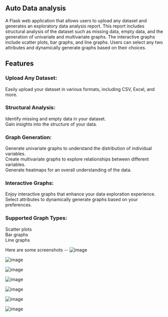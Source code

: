 ## Auto Data analysis
A Flask web application that allows users to upload any dataset and generates an exploratory data analysis report. This report includes structural analysis of the dataset such as missing data, empty data, and the generation of univariate and multivariate graphs. The interactive graphs include scatter plots, bar graphs, and line graphs. Users can select any two attributes and dynamically generate graphs based on their choices.

## Features

### Upload Any Dataset: 
Easily upload your dataset in various formats, including CSV, Excel, and more.

### Structural Analysis:
Identify missing and empty data in your dataset.<br>
Gain insights into the structure of your data.<br>

### Graph Generation:
Generate univariate graphs to understand the distribution of individual variables.<br>
Create multivariate graphs to explore relationships between different variables.<br>
Generate heatmaps for an overall understanding of the data.<br>

### Interactive Graphs:
Enjoy interactive graphs that enhance your data exploration experience.<br>
Select attributes to dynamically generate graphs based on your preferences.<br>

### Supported Graph Types:
Scatter plots<br>
Bar graphs<br>
Line graphs<br>

Here are some screenshots --
![image](https://github.com/RamvilasRV/automated-data-analysis-and-machine-learning/assets/72241424/174b2810-b20d-4441-873f-d0b2638f6655)

![image](https://github.com/RamvilasRV/automated-data-analysis-and-machine-learning/assets/72241424/f5031888-71c5-4e3d-b080-7e60a17265cf)

![image](https://github.com/RamvilasRV/automated-data-analysis-and-machine-learning/assets/72241424/ad4074b9-cd64-4a70-a44b-e8cd40bf4ff7)

![image](https://github.com/RamvilasRV/automated-data-analysis-and-machine-learning/assets/72241424/a3b7f81e-fdc4-4bac-b79b-4b1ce33cf7f7)

![image](https://github.com/RamvilasRV/automated-data-analysis-and-machine-learning/assets/72241424/f418d359-6e69-40d3-b6be-eda4f52dcd30)

![image](https://github.com/RamvilasRV/automated-data-analysis-and-machine-learning/assets/72241424/23de21d4-8a7e-4865-9206-f57cfaf09b4b)

![image](https://github.com/RamvilasRV/automated-data-analysis-and-machine-learning/assets/72241424/f2f6c511-0bd3-472d-bb36-12c9d7ab0d87)
